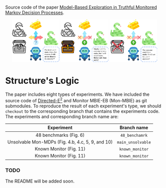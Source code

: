 Source code of the paper [Model-Based Exploration in Truthful Monitored Markov Decision
Processes](https://arxiv.org/abs/2502.16772).

<p align="center">
  <img src="banner/Treasure_Hunt_Uncertainty.png" width="30%">
  <img src="banner/Treasure_Hunt_Counterfactual.png" width="30%">
  <img src="banner/Treasure_Hunt_Cautious.png" width="30%">
</p>

# Structure's Logic
The paper includes eight types of experiments. We have included
the source code of [Directed-E<sup>2</sup>](https://github.com/AmiiThinks/mon_mdp_neurips24) and Monitor MBIE-EB
(Mon-MBIE) as git submodules. To reproduce the result of each experiment's type, we should `checkout` to the corresponding 
branch that contains the experiments code. The experiments and corresponding branch name are:

|                    Experiment                     |    Branch name    |
|:-------------------------------------------------:|:-----------------:|
|              48 benchmarks (Fig. 6)               |  `48_benchamrk`   |
| Unsolvable Mon-MDPs (Fig. 4.b, 4.c, 5, 9, and 10) | `main_unsolvable` |
|              Known Monitor (Fig. 11)              |  `known_monitor`  |
|              Known Monitor (Fig. 11)              |  `known_monitor`  |






### TODO
The README will be added soon.


